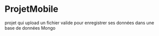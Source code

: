 # ProjetMobile
projet qui upload un fichier valide pour enregistrer ses données dans une base de données Mongo
